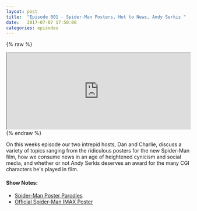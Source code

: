 ```yaml
---
layout: post
title:  "Episode 001 - Spider-Man Posters, Hot to News, Andy Serkis "
date:   2017-07-07 17:50:00
categories: episodes
---
```


{% raw %}
<iframe src="https://www.podomatic.com/embed/html5/episode/8498433?style=normal&amp;autoplay=false" allowfullscreen="true" style="width: 100%; height: 208px;"></iframe>
{% endraw %}

On this weeks episode our two intrepid hosts, Dan and Charlie, discuss a variety of topics ranging from the ridiculous posters for the new Spider-Man film, how we consume news in an age of heightened cynicism and social media, and whether or not Andy Serkis deserves an award for the many CGI characters he's played in film.

#### Show Notes:
- [Spider-Man Poster Parodies](https://www.google.com/search?q=spiderman+homecoming+poster+parody&source=lnms&tbm=isch&sa=X&ved=0ahUKEwj00NyhifnUAhXD4CYKHcSMBQYQ_AUICigB&biw=1440&bih=776)
- [Official Spider-Man IMAX Poster](https://www.google.com/search?q=spiderman+homecoming+poster+parody&source=lnms&tbm=isch&sa=X&ved=0ahUKEwj00NyhifnUAhXD4CYKHcSMBQYQ_AUICigB&biw=1440&bih=776)